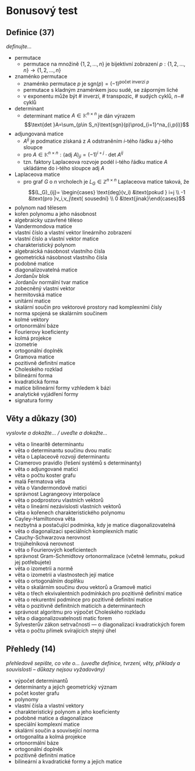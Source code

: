 # Bonusový test

## Definice (37)

*definujte…*

- permutace
	- permutace na množině $\lbrace1,2,\dots,n\rbrace$ je bijektivní zobrazení $p:\lbrace1,2,\dots,n\rbrace\rightarrow \lbrace1,2,\dots,n\rbrace$
- znaménko permutace
	- znaménko permutace $p$ je $\text{sgn}(p)=(-1)^{\text{počet inverzí}\ p}$
	- permutace s kladným znaménkem jsou sudé, se záporným liché
	- v exponentu může být \# inverzí, \# transpozic, \# sudých cyklů, $n-$\# cyklů
- determinant
	- determinant matice $A\in\mathbb K^{n\times n}$ je dán výrazem $$\text{det }A=\sum_{p\in S_n}\text{sgn}(p)\prod_{i=1}^na_{i,p(i)}$$
- adjungovaná matice
	- $A^{ij}$ je podmatice získaná z $A$ odstraněním $i$-tého řádku a $j$-tého sloupce
	- pro $A\in\mathbb K^{n\times n}:(\text{adj }A)_{ji}=(-1)^{i+j}\cdot\text{det }A^{ij}$
	- tzn. faktory Laplaceova rozvoje podél i-tého řádku matice $A$ ukládáme do i-tého sloupce $\text{adj }A$
- Laplaceova matice
	- pro graf $G$ o $n$ vrcholech je $L_G\in\mathbb Z^{n\times n}$ Laplaceova matice taková, že $$(L_G)_{ij}= \begin{cases} \text{deg}(v_i) &\text{pokud } i=j \\ -1 &\text{pro }v_i,v_j\text{ sousední} \\ 0 &\text{jinak}\end{cases}$$
- polynom nad tělesem
- kořen polynomu a jeho násobnost
- algebraicky uzavřené těleso
- Vandermondova matice
- vlastní číslo a vlastní vektor lineárního zobrazení
- vlastní číslo a vlastní vektor matice
- charakteristický polynom
- algebraická násobnost vlastního čísla
- geometrická násobnost vlastního čísla
- podobné matice
- diagonalizovatelná matice
- Jordanův blok
- Jordanův normální tvar matice
- zobecněný vlastní vektor
- hermitovská matice
- unitární matice
- skalární součin pro vektorové prostory nad komplexními čísly
- norma spojená se skalárním součinem
- kolmé vektory
- ortonormální báze
- Fourierovy koeficienty
- kolmá projekce
- izometrie
- ortogonální doplněk
- Gramova matice
- pozitivně definitní matice
- Choleského rozklad
- bilineární forma
- kvadratická forma
- matice bilineární formy vzhledem k bázi
- analytické vyjádření formy
- signatura formy

## Věty a důkazy (30)

*vyslovte a dokažte… / uveďte a dokažte…*

- věta o linearitě determinantu
- věta o determinantu součinu dvou matic
- věta o Laplaceově rozvoji determinantu
- Cramerovo pravidlo (řešení systémů s determinanty)
- věta o adjungované matici
- věta o počtu koster grafu
- malá Fermatova věta
- věta o Vandermondově matici
- správnost Lagrangeovy interpolace
- věta o podprostoru vlastních vektorů
- věta o lineární nezávislosti vlastních vektorů
- věta o kořenech charakteristického polynomu
- Cayley-Hamiltonova věta
- nezbytná a postačující podmínka, kdy je matice diagonalizovatelná
- věta o diagonalizaci speciálních komplexních matic
- Cauchy-Schwarzova nerovnost
- trojúhelníková nerovnost
- věta o Fourierových koeficientech
- správnost Gram-Schmidtovy ortonormalizace (včetně lemmatu, pokud jej potřebujete)
- věta o izometrii a normě
- věta o izometrii a vlastnostech její matice
- věta o ortogonálním doplňku
- věta o skalárním součinu dvou vektorů a Gramově matici
- věta o třech ekvivalentních podmínkách pro pozitivně definitní matice
- věta o rekurentní podmínce pro pozitivně definitní matice
- věta o pozitivně definitních maticích a determinantech
- správnost algoritmu pro výpočet Choleského rozkladu
- věta o diagonalizovatelnosti matic forem
- Sylvesterův zákon setrvačnosti — o diagonalizaci kvadratických forem
- věta o počtu přímek svírajících stejný úhel

## Přehledy (14)

*přehledově sepište, co víte o… (uveďte definice, tvrzení, věty, příklady a souvislosti – důkazy nejsou vyžadovány)*

- výpočet determinantů
- determinanty a jejich geometrický význam
- počet koster grafu
- polynomy
- vlastní čísla a vlastní vektory
- charakteristický polynom a jeho koeficienty
- podobné matice a diagonalizace
- speciální komplexní matice
- skalární součin a související norma
- ortogonalita a kolmá projekce
- ortonormální báze
- ortogonální doplněk
- pozitivně definitní matice
- bilineární a kvadratické formy a jejich matice
